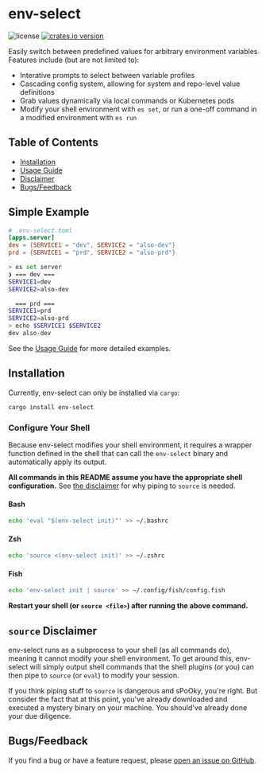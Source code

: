 # env-select

![license](https://img.shields.io/github/license/LucasPickering/env-select)
[![crates.io version](https://img.shields.io/crates/v/env-select.svg)](https://crates.io/crates/env-select)

Easily switch between predefined values for arbitrary environment variables Features include (but are not limited to):

- Interative prompts to select between variable profiles
- Cascading config system, allowing for system and repo-level value definitions
- Grab values dynamically via local commands or Kubernetes pods
- Modify your shell environment with `es set`, or run a one-off command in a modified environment with `es run`

## Table of Contents

- [Installation](#installation)
- [Usage Guide](USAGE.md)
- [Disclaimer](#source-disclaimer)
- [Bugs/Feedback](#bugsfeedback)

## Simple Example

```toml
# .env-select.toml
[apps.server]
dev = {SERVICE1 = "dev", SERVICE2 = "also-dev"}
prd = {SERVICE1 = "prd", SERVICE2 = "also-prd"}
```

```sh
> es set server
❯ === dev ===
SERVICE1=dev
SERVICE2=also-dev

  === prd ===
SERVICE1=prd
SERVICE2=also-prd
> echo $SERVICE1 $SERVICE2
dev also-dev
```

See the [Usage Guide](USAGE.md) for more detailed examples.

## Installation

Currently, env-select can only be installed via `cargo`:

```sh
cargo install env-select
```

### Configure Your Shell

Because env-select modifies your shell environment, it requires a wrapper function defined in the shell that can call the `env-select` binary and automatically apply its output.

**All commands in this README assume you have the appropriate shell configuration.** See [the disclaimer](#source-disclaimer) for why piping to `source` is needed.

#### Bash

```sh
echo 'eval "$(env-select init)"' >> ~/.bashrc
```

#### Zsh

```sh
echo 'source <(env-select init)' >> ~/.zshrc
```

#### Fish

```sh
echo 'env-select init | source' >> ~/.config/fish/config.fish
```

**Restart your shell (or `source <file>`) after running the above command.**

## `source` Disclaimer

env-select runs as a subprocess to your shell (as all commands do), meaning it cannot modify your shell environment. To get around this, env-select will simply output shell commands that the shell plugins (or you) can then pipe to `source` (or `eval`) to modify your session.

If you think piping stuff to `source` is dangerous and sPoOky, you're right. But consider the fact that at this point, you've already downloaded and executed a mystery binary on your machine. You should've already done your due diligence.

## Bugs/Feedback

If you find a bug or have a feature request, please [open an issue on GitHub](https://github.com/LucasPickering/env-select/issues/new).

